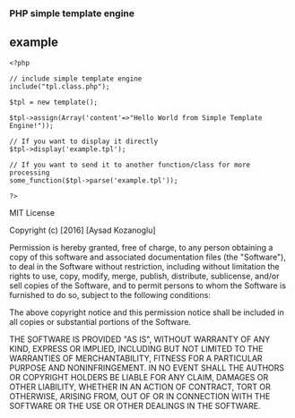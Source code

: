 ### PHP simple template engine ###

## example ##

```
<?php
 
// include simple template engine
include("tpl.class.php");
 
$tpl = new template();
 
$tpl->assign(Array('content'=>"Hello World from Simple Template Engine!"));
 
// If you want to display it directly
$tpl->display('example.tpl');
 
// If you want to send it to another function/class for more processing
some_function($tpl->parse('example.tpl'));
 
?>
```


MIT License

Copyright (c) [2016] [Aysad Kozanoglu]

Permission is hereby granted, free of charge, to any person obtaining a copy
of this software and associated documentation files (the "Software"), to deal
in the Software without restriction, including without limitation the rights
to use, copy, modify, merge, publish, distribute, sublicense, and/or sell
copies of the Software, and to permit persons to whom the Software is
furnished to do so, subject to the following conditions:

The above copyright notice and this permission notice shall be included in all
copies or substantial portions of the Software.

THE SOFTWARE IS PROVIDED "AS IS", WITHOUT WARRANTY OF ANY KIND, EXPRESS OR
IMPLIED, INCLUDING BUT NOT LIMITED TO THE WARRANTIES OF MERCHANTABILITY,
FITNESS FOR A PARTICULAR PURPOSE AND NONINFRINGEMENT. IN NO EVENT SHALL THE
AUTHORS OR COPYRIGHT HOLDERS BE LIABLE FOR ANY CLAIM, DAMAGES OR OTHER
LIABILITY, WHETHER IN AN ACTION OF CONTRACT, TORT OR OTHERWISE, ARISING FROM,
OUT OF OR IN CONNECTION WITH THE SOFTWARE OR THE USE OR OTHER DEALINGS IN THE
SOFTWARE.
